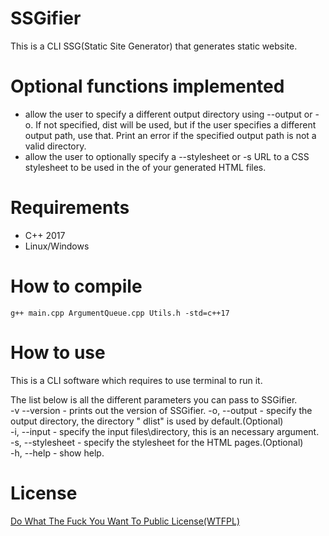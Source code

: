 # SSGifier
This is a CLI SSG(Static Site Generator) that generates static website.

# Optional functions implemented
* allow the user to specify a different output directory using --output or -o. If not specified, dist will be used, but if the user specifies a different output path, use that. Print an error if the specified output path is not a valid directory.
* allow the user to optionally specify a --stylesheet or -s URL to a CSS stylesheet to be used in the <head> of your generated HTML files.

# Requirements
* C++ 2017
* Linux/Windows

# How to compile
`` g++ main.cpp ArgumentQueue.cpp Utils.h -std=c++17 ``

# How to use
This is a CLI software which requires to use terminal to run it.

The list below is all the different parameters you can pass to SSGifier.  
-v --version - prints out the version of SSGifier. 
-o, --output - specify the output directory, the directory " dlist" is used by default.(Optional)  
-i, --input - specify the input files\directory, this is an necessary argument.  
-s, --stylesheet - specify the stylesheet for the HTML pages.(Optional)  
-h, --help - show help.  

# License
[Do What The Fuck You Want To Public License(WTFPL)](https://raw.githubusercontent.com/liutng/SSGifier/main/License.md)
